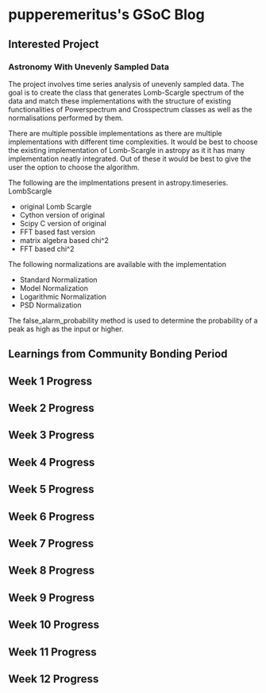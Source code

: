 # pupperemeritus's GSoC Blog

## Interested Project

### Astronomy With Unevenly Sampled Data

The project involves time series analysis of unevenly sampled data. The goal is to create the class that generates Lomb-Scargle spectrum of the data and match these implementations with the structure of existing functionalities of Powerspectrum and Crosspectrum classes as well as the normalisations performed by them.

There are multiple possible implementations as there are multiple implementations with different time complexities. It would be best to choose the existing implementation of Lomb-Scargle in astropy as it it has many implementation neatly integrated. Out of these it would be best to give the user the option to choose the algorithm.

The following are the implmentations present in astropy.timeseries. LombScargle

- original Lomb Scargle
- Cython version of original
- Scipy C version of original
- FFT based fast version
- matrix algebra based chi^2
- FFT based chi^2

The following normalizations are available with the implementation

- Standard Normalization
- Model Normalization
- Logarithmic Normalization
- PSD Normalization

The false_alarm_probability method is used to determine the probability of a peak as high as the input or higher.

## Learnings from Community Bonding Period

## Week 1 Progress

## Week 2 Progress

## Week 3 Progress

## Week 4 Progress

## Week 5 Progress

## Week 6 Progress

## Week 7 Progress

## Week 8 Progress

## Week 9 Progress

## Week 10 Progress

## Week 11 Progress

## Week 12 Progress
